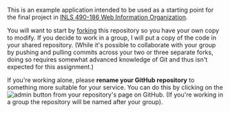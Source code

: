 This is an example application intended to be used as a starting point for the final project in [INLS 490-186 Web Information Organization](http://aeshin.org/teaching/inls-490-186/2012/sp/).

You will want to start by [forking](http://help.github.com/fork-a-repo/) this repository so you have your own copy to modify. If you decide to work in a group, I will put a copy of the code in your shared repository. (While it's possible to collaborate with your group by pushing and pulling commits across your two or three separate forks, doing so requires somewhat advanced knowledge of Git and thus isn't expected for this assignment.)

If you're working alone, please **rename your GitHub repository** to something more suitable for your service. You can do this by clicking on the ![admin](./raw/master/doc/img/admin.png) button from your repository's page on GitHub. (If you're working in a group the repository will be named after your group).


